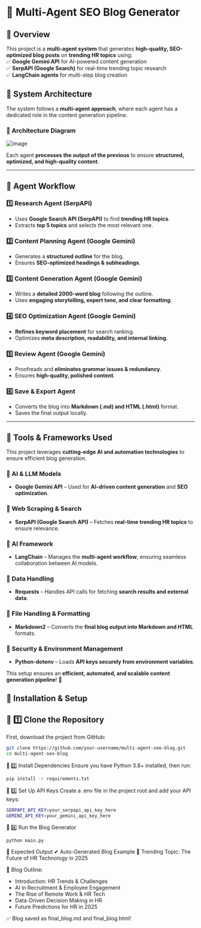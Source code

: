 # 🚀 Multi-Agent SEO Blog Generator  
## 🔹 Overview  
This project is a **multi-agent system** that generates **high-quality, SEO-optimized blog posts** on **trending HR topics** using:  
✅ **Google Gemini API** for AI-powered content generation  
✅ **SerpAPI (Google Search)** for real-time trending topic research  
✅ **LangChain agents** for multi-step blog creation  

## 📌 System Architecture  
The system follows a **multi-agent approach**, where each agent has a dedicated role in the content generation pipeline.  

### 🔹 Architecture Diagram  
![image](https://github.com/user-attachments/assets/92e8b256-c908-4a30-9b63-59bd9f6e3236)

Each agent **processes the output of the previous** to ensure **structured, optimized, and high-quality content**.  

---

## 📌 Agent Workflow  
### 1️⃣ **Research Agent (SerpAPI)**  
- Uses **Google Search API (SerpAPI)** to find **trending HR topics**.  
- Extracts **top 5 topics** and selects the most relevant one.  

### 2️⃣ **Content Planning Agent (Google Gemini)**  
- Generates a **structured outline** for the blog.  
- Ensures **SEO-optimized headings & subheadings**.  

### 3️⃣ **Content Generation Agent (Google Gemini)**  
- Writes a **detailed 2000-word blog** following the outline.  
- Uses **engaging storytelling, expert tone, and clear formatting**.  

### 4️⃣ **SEO Optimization Agent (Google Gemini)**  
- **Refines keyword placement** for search ranking.  
- Optimizes **meta description, readability, and internal linking**.  

### 5️⃣ **Review Agent (Google Gemini)**  
- Proofreads and **eliminates grammar issues & redundancy**.  
- Ensures **high-quality, polished content**.  

### 6️⃣ **Save & Export Agent**  
- Converts the blog into **Markdown (.md) and HTML (.html)** format.  
- Saves the final output locally.  

---
## 📌 Tools & Frameworks Used  

This project leverages **cutting-edge AI and automation technologies** to ensure efficient blog generation.  

### 🔹 AI & LLM Models  
- **Google Gemini API** – Used for **AI-driven content generation** and **SEO optimization**.  

### 🔹 Web Scraping & Search  
- **SerpAPI (Google Search API)** – Fetches **real-time trending HR topics** to ensure relevance.  

### 🔹 AI Framework  
- **LangChain** – Manages the **multi-agent workflow**, ensuring seamless collaboration between AI models.  

### 🔹 Data Handling  
- **Requests** – Handles API calls for fetching **search results and external data**.  

### 🔹 File Handling & Formatting  
- **Markdown2** – Converts the **final blog output into Markdown and HTML** formats.  

### 🔹 Security & Environment Management  
- **Python-dotenv** – Loads **API keys securely from environment variables**.  

This setup ensures an **efficient, automated, and scalable content generation pipeline**! 🚀  


## 📌 Installation & Setup  

## 🔹 1️⃣ Clone the Repository  
First, download the project from GitHub:  
```bash
git clone https://github.com/your-username/multi-agent-seo-blog.git
cd multi-agent-seo-blog
```
🔹 2️⃣ Install Dependencies
Ensure you have Python 3.8+ installed, then run:
```bash
pip install -r requirements.txt
```
🔹 3️⃣ Set Up API Keys
Create a .env file in the project root and add your API keys:
```bash
SERPAPI_API_KEY=your_serpapi_api_key_here
GEMINI_API_KEY=your_gemini_api_key_here
```
🔹 4️⃣ Run the Blog Generator
```
python main.py
```
📌 Expected Output
✔ Auto-Generated Blog Example
🔹 Trending Topic: The Future of HR Technology in 2025  

📑 Blog Outline:
- Introduction: HR Trends & Challenges  
- AI in Recruitment & Employee Engagement  
- The Rise of Remote Work & HR Tech  
- Data-Driven Decision Making in HR  
- Future Predictions for HR in 2025  

✅ Blog saved as final_blog.md and final_blog.html!

